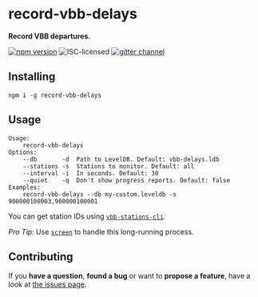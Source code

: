 # record-vbb-delays

**Record VBB departures.**

[![npm version](https://img.shields.io/npm/v/record-vbb-delays.svg)](https://www.npmjs.com/package/record-vbb-delays)
![ISC-licensed](https://img.shields.io/github/license/derhuerst/record-vbb-delays.svg)
[![gitter channel](https://badges.gitter.im/derhuerst/vbb-rest.svg)](https://gitter.im/derhuerst/vbb-rest)


## Installing

```shell
npm i -g record-vbb-delays
```

## Usage

```shell
Usage:
    record-vbb-delays
Options:
	--db       -d  Path to LevelDB. Default: vbb-delays.ldb
	--stations -s  Stations to monitor. Default: all
	--interval -i  In seconds. Default: 30
	--quiet    -q  Don't show progress reports. Default: false
Examples:
    record-vbb-delays --db my-custom.leveldb -s 900000100003,900000100001
```

You can get station IDs using [`vbb-stations-cli`](https://github.com/derhuerst/vbb-stations-cli).

*Pro Tip:* Use [`screen`](https://www.gnu.org/software/screen/manual/screen.html#Invoking-Screen) to handle this long-running process.


## Contributing

If you **have a question**, **found a bug** or want to **propose a feature**, have a look at [the issues page](https://github.com/derhuerst/record-vbb-delays/issues).
